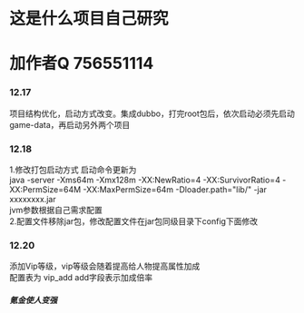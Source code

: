 # 这是什么项目自己研究
# 加作者Q 756551114
<h3>12.17</h3>
项目结构优化，启动方式改变。集成dubbo，打完root包后，依次启动必须先启动game-data，再启动另外两个项目
<h3>12.18</h3>
1.修改打包启动方式
启动命令更新为<br>
java -server -Xms64m -Xmx128m -XX:NewRatio=4 -XX:SurvivorRatio=4 -XX:PermSize=64M -XX:MaxPermSize=64m -Dloader.path="lib/" -jar xxxxxxxx.jar
<br>
jvm参数根据自己需求配置<br>
2.配置文件移除jar包，修改配置文件在jar包同级目录下config下面修改
<h3>12.20</h3>
添加Vip等级，vip等级会随着提高给人物提高属性加成<br>
配置表为 vip_add add字段表示加成倍率
<h5>氪金使人变强</h5>
